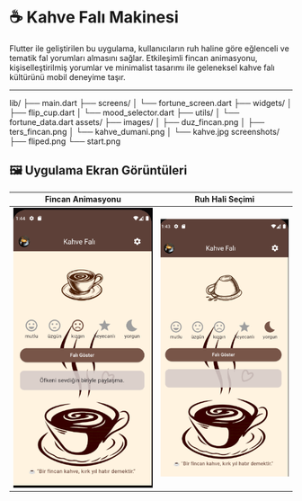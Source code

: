 # ☕ Kahve Falı Makinesi

Flutter ile geliştirilen bu uygulama, kullanıcıların ruh haline göre eğlenceli ve tematik fal yorumları almasını sağlar. Etkileşimli fincan animasyonu, kişiselleştirilmiş yorumlar ve minimalist tasarımı ile geleneksel kahve falı kültürünü mobil deneyime taşır.

---

lib/
├── main.dart
├── screens/
│ └── fortune_screen.dart
├── widgets/
│ ├── flip_cup.dart
│ └── mood_selector.dart
├── utils/
│ └── fortune_data.dart
assets/
├── images/
│ ├── duz_fincan.png
│ ├── ters_fincan.png
│ └── kahve_dumani.png
│ └── kahve.jpg
screenshots/
├── fliped.png
└── start.png

## 🖼️ Uygulama Ekran Görüntüleri

| Fincan Animasyonu                | Ruh Hali Seçimi                |
| -------------------------------- | ------------------------------ |
| ![](/lib/screenshots/fliped.png) | ![](lib/screenshots/start.png) |
